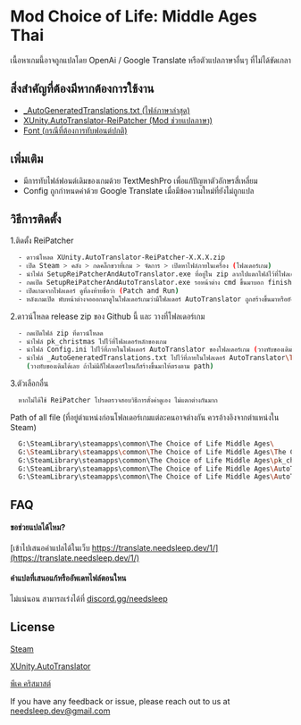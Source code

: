 # Mod Choice of Life: Middle Ages Thai

เนื้อหาเกมนี้อาจถูกแปลโดย OpenAi / Google Translate หรือตัวแปลภาษาอื่นๆ ที่ไม่ได้ขัดเกลา


## สิ่งสำคัญที่ต้องมีหากต้องการใช้งาน

 - [_AutoGeneratedTranslations.txt (ไฟล์ภาษาล่าสุด)](https://translate.needsleep.dev/1/)
 - [XUnity.AutoTranslator-ReiPatcher (Mod ช่วยแปลภาษา)](https://github.com/bbepis/XUnity.AutoTranslator/releases)
 - [Font (กรณีที่ต้องการทับฟอนต์ปกติ)](https://pocketfonts.com/pk-christmas/)


## เพิ่มเติม

- มีการทับไฟล์ฟอนต์เดิมของเกมด้วย TextMeshPro เพื่อแก้ปัญหาตัวอักษรสี่เหลี่ยม
- Config ถูกกำหนดค่าด้วย Google Translate เมื่อมีข้อความใหม่ที่ยังไม่ถูกแปล


## วิธีการติดตั้ง

1.ติดตั้ง ReiPatcher

```bash
  - ดาวน์โหลด XUnity.AutoTranslator-ReiPatcher-X.X.X.zip
  - เปิด Steam > คลัง > กดคลิ๊กขวาที่เกม > จัดการ > เปิดหาไฟล์ภายในเครื่อง (โฟลเดอร์เกม)
  - นำไฟล์ SetupReiPatcherAndAutoTranslator.exe ที่อยู่ใน zip ลากไปแตกไฟล์ไว้ที่โฟลเดอร์เกม
  - กดเปิด SetupReiPatcherAndAutoTranslator.exe รอหน้าต่าง cmd ขึ้นมาบอก finish ... any key ให้กดปุ่มอะไรก็ได้เพื่อปิด cmd
  - เปิดเกมจากโฟลเดอร์ ดูที่ลงท้ายชื่อว่า (Patch and Run)
  - หลังเกมเปิด พับหน้าต่างจอออกมาดูในโฟลเดอร์เกมว่ามีโฟลเดอร์ AutoTranslator ถูกสร้างขึ้นมาหรือยัง ถ้าถูกสร้างแล้วให้กดปิดเกม
```
    

2.ดาวน์โหลด release zip ของ Github นี้ และ วางที่โฟลเดอร์เกม

```bash
  - กดเปิดไฟล์ zip ที่ดาวน์โหลด
  - นำไฟล์ pk_christmas ไปไว้ที่โฟลเดอร์หลักของเกม
  - นำไฟล์ Config.ini ไปไว้ที่ภายในโฟลเดอร์ AutoTranslator ของโฟลเดอร์เกม (วางทับของเดิมได้เลย)
  - นำไฟล์ _AutoGeneratedTranslations.txt ไปไว้ที่ภายในโฟลเดอร์ AutoTranslator\Translation\th\Text ของโฟลเดอร์เกม
    (วางทับของเดิมได้เลย ถ้าไม่มีก็โฟลเดอร์ใหนก็สร้างขึ้นมาให้ตรงตาม path)
```
    

3.ตัวเลือกอื่น

```bash
  หากไม่ได้ใช้ ReiPatcher โปรดตรวจสอบวิธีการตั้งค่าดูเอง ไม่แตกต่างกันมาก
```
    

Path of all file (ที่อยู่ตำแหน่งก่อนโฟลเดอร์เกมแต่ละคนอาจต่างกัน ควรอ้างอิงจากตำแหน่งใน Steam)

```bash
  G:\SteamLibrary\steamapps\common\The Choice of Life Middle Ages\
  G:\SteamLibrary\steamapps\common\The Choice of Life Middle Ages\The Choice of Life - Middle Ages.exe
  G:\SteamLibrary\steamapps\common\The Choice of Life Middle Ages\pk_christmas
  G:\SteamLibrary\steamapps\common\The Choice of Life Middle Ages\AutoTranslator\Config.ini
  G:\SteamLibrary\steamapps\common\The Choice of Life Middle Ages\AutoTranslator\Translation\th\Text\_AutoGeneratedTranslations.txt
```
## FAQ

#### ขอช่วยแปลได้ไหม?

[เข้าไปเสนอคำแปลได้ในเว็บ https://translate.needsleep.dev/1/](https://translate.needsleep.dev/1/)

#### คำแปลที่เสนอแก้หรืออัพเดทไฟล์ตอนใหน

ไม่แน่นอน สามารถเร่งได้ที่ [discord.gg/needsleep](https://discord.gg/needsleep)


## License
  
  [Steam](https://store.steampowered.com/app/1337890/Choice_of_Life_Middle_Ages/)
  
  [XUnity.AutoTranslator](https://github.com/bbepis/XUnity.AutoTranslator)

  [พีเค คริสมาสต์](https://pocketfonts.com/pk-christmas/)

  If you have any feedback or issue, please reach out to us at needsleep.dev@gmail.com
